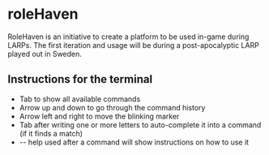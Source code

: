 # roleHaven
RoleHaven is an initiative to create a platform to be used in-game during LARPs. The first iteration and usage will be during a post-apocalyptic LARP played out in Sweden.

## Instructions for the terminal
* Tab to show all available commands
* Arrow up and down to go through the command history
* Arrow left and right to move the blinking marker
* Tab after writing one or more letters to auto-complete it into a command (if it finds a match)
* -- help used after a command will show instructions on how to use it
